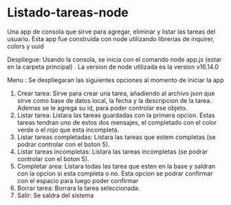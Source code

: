 # Listado-tareas-node
Una app de consola que sirve para agregar, eliminar y listar las tareas del usuario. Esta app fue construida con node utilizando librerias de inquirer, colors y uuid

Despliegue: Usando la consola, se inicia con el comando node app.js (estar en la carpeta principal) . La version de node utilizada es la version v16.14.0 

Menu :
Se despliegaran las siguientes opciones al momento de iniciar la app

1. Crear tarea: Sirve para crear una tarea, añadiendo al archivo json que sirve como base de datos local, la fecha y la descripcion de la tarea. Ademas se le
   agrega su id, para poder controlar ese objeto.
2. Listar tarea: Listara las tareas guardadas con la primera opcion. Estas tareas tendran uno de estos dos mensajes, el completado con el color verde o el rojo que esta incompleta.
3. Listar tareas completadas: Listara las tareas que estem completas (se podrar controlar con el boton 5).
4. Listar tareas incompletas: Listara las tareas incompletas (se podrar controlar con el boton 5).
5. Completar area: Listara todas las tarea que esten en la base y saldran con la opcion si esta completa o no. Esta opcion se podrar confirmar con el espacio para luego poder confirmar
6. Borrar tarea: Borrara la tarea seleccionada.
0. Salir: Se saldra del sistema         
